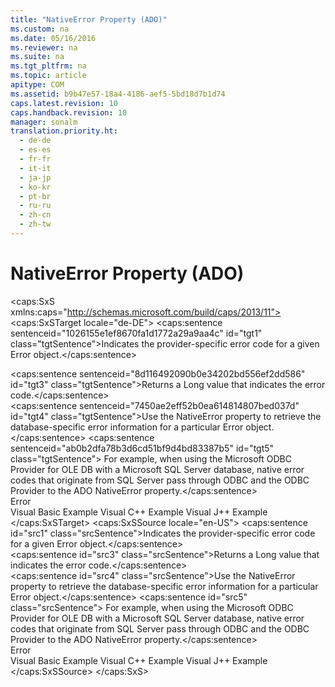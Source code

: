 ```yaml
---
title: "NativeError Property (ADO)"
ms.custom: na
ms.date: 05/16/2016
ms.reviewer: na
ms.suite: na
ms.tgt_pltfrm: na
ms.topic: article
apitype: COM
ms.assetid: b9b47e57-18a4-4186-aef5-5bd18d7b1d74
caps.latest.revision: 10
caps.handback.revision: 10
manager: sonalm
translation.priority.ht: 
  - de-de
  - es-es
  - fr-fr
  - it-it
  - ja-jp
  - ko-kr
  - pt-br
  - ru-ru
  - zh-cn
  - zh-tw
---
```

# NativeError Property (ADO)
<?xml version="1.0" encoding="utf-8"?>
<caps:SxS xmlns:caps="http://schemas.microsoft.com/build/caps/2013/11">
  <caps:SxSTarget locale="de-DE">
    <developerReferenceWithoutSyntaxDocument xsi:schemaLocation="http://ddue.schemas.microsoft.com/authoring/2003/5 http://dduestorage.blob.core.windows.net/ddueschema/developer.xsd" xmlns="http://ddue.schemas.microsoft.com/authoring/2003/5" xmlns:xlink="http://www.w3.org/1999/xlink" xmlns:xsi="http://www.w3.org/2001/XMLSchema-instance">
      <introduction>
        <para>
          <caps:sentence sentenceid="1026155e1ef8670fa1d1772a29a9aa4c" id="tgt1" class="tgtSentence">Indicates the provider-specific error code for a given <legacyLink xlink:href="a175d453-fa55-4f49-9ede-a26d83177919">Error</legacyLink> object.</caps:sentence>
        </para>
      </introduction>
      <section>
        <title>
          <caps:sentence sentenceid="217e604856b0d798bf936945129e8393" id="tgt2" class="tgtSentence">Return Value</caps:sentence>
        </title>
        <content>
          <para>
            <caps:sentence sentenceid="8d116492090b0e34202bd556ef2dd586" id="tgt3" class="tgtSentence">Returns a <languageKeyword>Long</languageKeyword> value that indicates the error code.</caps:sentence>
          </para>
        </content>
      </section>
      <languageReferenceRemarks>
        <content>
          <para>
            <caps:sentence sentenceid="7450ae2eff52b0ea614814807bed037d" id="tgt4" class="tgtSentence">Use the <legacyBold>NativeError</legacyBold> property to retrieve the database-specific error information for a particular <legacyBold>Error</legacyBold> object.</caps:sentence>
            <caps:sentence sentenceid="ab0b2dfa78b3d6cd51bf9d4bd83387b5" id="tgt5" class="tgtSentence"> For example, when using the Microsoft ODBC Provider for OLE DB with a Microsoft SQL Server database, native error codes that originate from SQL Server pass through ODBC and the ODBC Provider to the ADO <legacyBold>NativeError</legacyBold> property.</caps:sentence>
          </para>
        </content>
      </languageReferenceRemarks>
      <section>
        <title>
          <caps:sentence sentenceid="2f342d3be839cc5b67ae0de7d404b8e6" id="tgt6" class="tgtSentence">Applies To</caps:sentence>
        </title>
        <content>
          <para>
            <link xlink:href="a175d453-fa55-4f49-9ede-a26d83177919">Error</link>
          </para>
        </content>
      </section>
      <relatedTopics>
        <link xlink:href="5c728458-d85c-497c-afcf-2cfa36c3342a">Visual Basic Example</link>
        <link xlink:href="5321fc0f-cd0c-4e2a-a5bc-0008fba86b59">Visual C++ Example</link>
        <link xlink:href="7fd0eebc-99f4-490e-9b62-0b62b1884d6b">Visual J++ Example</link>
      </relatedTopics>
    </developerReferenceWithoutSyntaxDocument>
  </caps:SxSTarget>
  <caps:SxSSource locale="en-US">
    <developerReferenceWithoutSyntaxDocument xsi:schemaLocation="http://ddue.schemas.microsoft.com/authoring/2003/5 http://dduestorage.blob.core.windows.net/ddueschema/developer.xsd" xmlns="http://ddue.schemas.microsoft.com/authoring/2003/5" xmlns:xlink="http://www.w3.org/1999/xlink" xmlns:xsi="http://www.w3.org/2001/XMLSchema-instance">
      <introduction>
        <para>
          <caps:sentence id="src1" class="srcSentence">Indicates the provider-specific error code for a given <legacyLink xlink:href="a175d453-fa55-4f49-9ede-a26d83177919">Error</legacyLink> object.</caps:sentence>
        </para>
      </introduction>
      <section>
        <title>
          <caps:sentence id="src2" class="srcSentence">Return Value</caps:sentence>
        </title>
        <content>
          <para>
            <caps:sentence id="src3" class="srcSentence">Returns a <languageKeyword>Long</languageKeyword> value that indicates the error code.</caps:sentence>
          </para>
        </content>
      </section>
      <languageReferenceRemarks>
        <content>
          <para>
            <caps:sentence id="src4" class="srcSentence">Use the <legacyBold>NativeError</legacyBold> property to retrieve the database-specific error information for a particular <legacyBold>Error</legacyBold> object.</caps:sentence>
            <caps:sentence id="src5" class="srcSentence"> For example, when using the Microsoft ODBC Provider for OLE DB with a Microsoft SQL Server database, native error codes that originate from SQL Server pass through ODBC and the ODBC Provider to the ADO <legacyBold>NativeError</legacyBold> property.</caps:sentence>
          </para>
        </content>
      </languageReferenceRemarks>
      <section>
        <title>
          <caps:sentence id="src6" class="srcSentence">Applies To</caps:sentence>
        </title>
        <content>
          <para>
            <link xlink:href="a175d453-fa55-4f49-9ede-a26d83177919">Error</link>
          </para>
        </content>
      </section>
      <relatedTopics>
        <link xlink:href="5c728458-d85c-497c-afcf-2cfa36c3342a">Visual Basic Example</link>
        <link xlink:href="5321fc0f-cd0c-4e2a-a5bc-0008fba86b59">Visual C++ Example</link>
        <link xlink:href="7fd0eebc-99f4-490e-9b62-0b62b1884d6b">Visual J++ Example</link>
      </relatedTopics>
    </developerReferenceWithoutSyntaxDocument>
  </caps:SxSSource>
</caps:SxS>